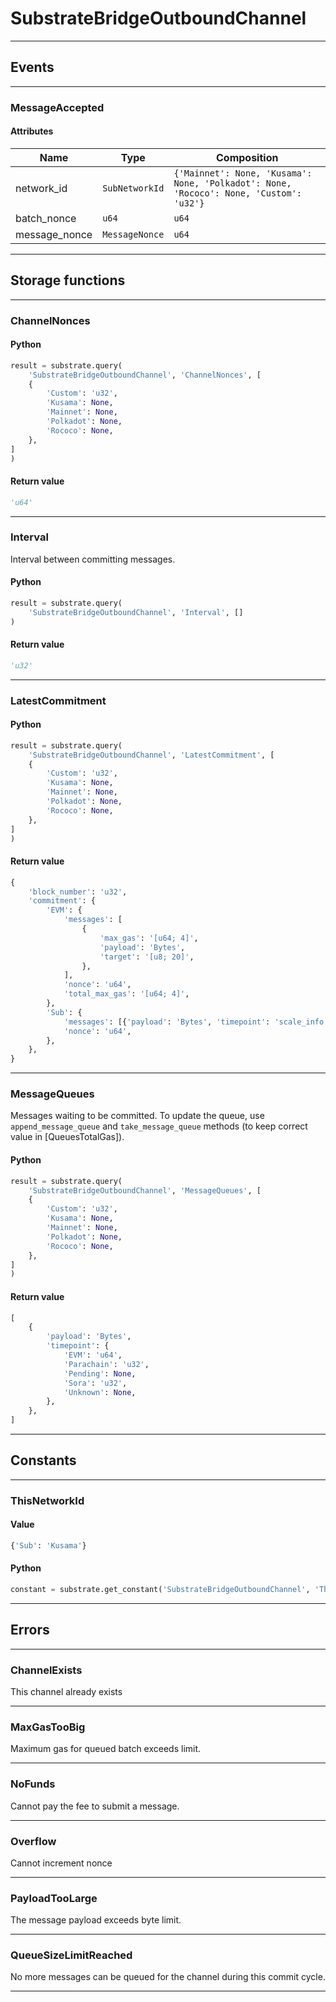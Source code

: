 
# SubstrateBridgeOutboundChannel

---------
## Events

---------
### MessageAccepted
#### Attributes
| Name | Type | Composition
| -------- | -------- | -------- |
| network_id | `SubNetworkId` | ```{'Mainnet': None, 'Kusama': None, 'Polkadot': None, 'Rococo': None, 'Custom': 'u32'}```
| batch_nonce | `u64` | ```u64```
| message_nonce | `MessageNonce` | ```u64```

---------
## Storage functions

---------
### ChannelNonces

#### Python
```python
result = substrate.query(
    'SubstrateBridgeOutboundChannel', 'ChannelNonces', [
    {
        'Custom': 'u32',
        'Kusama': None,
        'Mainnet': None,
        'Polkadot': None,
        'Rococo': None,
    },
]
)
```

#### Return value
```python
'u64'
```
---------
### Interval
 Interval between committing messages.

#### Python
```python
result = substrate.query(
    'SubstrateBridgeOutboundChannel', 'Interval', []
)
```

#### Return value
```python
'u32'
```
---------
### LatestCommitment

#### Python
```python
result = substrate.query(
    'SubstrateBridgeOutboundChannel', 'LatestCommitment', [
    {
        'Custom': 'u32',
        'Kusama': None,
        'Mainnet': None,
        'Polkadot': None,
        'Rococo': None,
    },
]
)
```

#### Return value
```python
{
    'block_number': 'u32',
    'commitment': {
        'EVM': {
            'messages': [
                {
                    'max_gas': '[u64; 4]',
                    'payload': 'Bytes',
                    'target': '[u8; 20]',
                },
            ],
            'nonce': 'u64',
            'total_max_gas': '[u64; 4]',
        },
        'Sub': {
            'messages': [{'payload': 'Bytes', 'timepoint': 'scale_info::287'}],
            'nonce': 'u64',
        },
    },
}
```
---------
### MessageQueues
 Messages waiting to be committed. To update the queue, use `append_message_queue` and `take_message_queue` methods
 (to keep correct value in [QueuesTotalGas]).

#### Python
```python
result = substrate.query(
    'SubstrateBridgeOutboundChannel', 'MessageQueues', [
    {
        'Custom': 'u32',
        'Kusama': None,
        'Mainnet': None,
        'Polkadot': None,
        'Rococo': None,
    },
]
)
```

#### Return value
```python
[
    {
        'payload': 'Bytes',
        'timepoint': {
            'EVM': 'u64',
            'Parachain': 'u32',
            'Pending': None,
            'Sora': 'u32',
            'Unknown': None,
        },
    },
]
```
---------
## Constants

---------
### ThisNetworkId
#### Value
```python
{'Sub': 'Kusama'}
```
#### Python
```python
constant = substrate.get_constant('SubstrateBridgeOutboundChannel', 'ThisNetworkId')
```
---------
## Errors

---------
### ChannelExists
This channel already exists

---------
### MaxGasTooBig
Maximum gas for queued batch exceeds limit.

---------
### NoFunds
Cannot pay the fee to submit a message.

---------
### Overflow
Cannot increment nonce

---------
### PayloadTooLarge
The message payload exceeds byte limit.

---------
### QueueSizeLimitReached
No more messages can be queued for the channel during this commit cycle.

---------